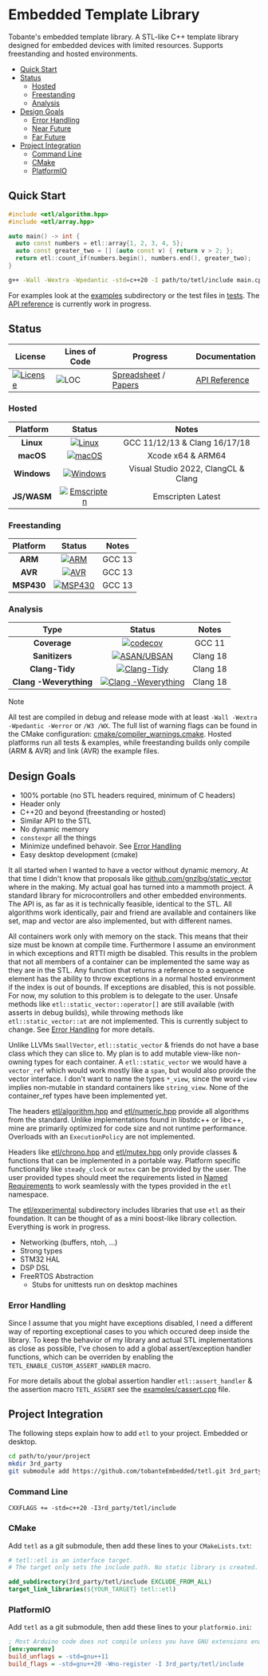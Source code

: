 # Embedded Template Library

Tobante's embedded template library. A STL-like C++ template library designed for embedded devices with limited resources. Supports freestanding and hosted environments.

- [Quick Start](#quick-start)
- [Status](#status)
  - [Hosted](#hosted)
  - [Freestanding](#freestanding)
  - [Analysis](#analysis)
- [Design Goals](#design-goals)
  - [Error Handling](#error-handling)
  - [Near Future](#near-future)
  - [Far Future](#far-future)
- [Project Integration](#project-integration)
  - [Command Line](#command-line)
  - [CMake](#cmake)
  - [PlatformIO](#platformio)

## Quick Start

```cpp
#include <etl/algorithm.hpp>
#include <etl/array.hpp>

auto main() -> int {
  auto const numbers = etl::array{1, 2, 3, 4, 5};
  auto const greater_two = [] (auto const v) { return v > 2; };
  return etl::count_if(numbers.begin(), numbers.end(), greater_two);
}
```

```sh
g++ -Wall -Wextra -Wpedantic -std=c++20 -I path/to/tetl/include main.cpp
```

For examples look at the [examples](./examples) subdirectory or the test files in [tests](./tests). The [API reference](https://tobanteembedded.github.io/tetl-docs/) is currently work in progress.

## Status

| **License**                                                                                                                                 | **Lines of Code**                                       | **Progress**                                                                                                                                       | **Documentation**                                             |
| ------------------------------------------------------------------------------------------------------------------------------------------- | ------------------------------------------------------- | -------------------------------------------------------------------------------------------------------------------------------------------------- | ------------------------------------------------------------- |
| [![License](https://img.shields.io/badge/License-Boost%201.0-lightblue.svg)](https://github.com/tobanteEmbedded/tetl/blob/main/LICENSE.txt) | ![LOC](https://tokei.rs/b1/github/tobanteEmbedded/tetl) | [Spreadsheet](https://docs.google.com/spreadsheets/d/1-qwa7tFnjFdgY9XKBy2fAsDozAfG8lXsJXHwA_ITQqM/edit?usp=sharing) / [Papers](./docs/progress.md) | [API Reference](https://tobanteembedded.github.io/tetl-docs/) |

### Hosted

| **Platform** |                                                                                  **Status**                                                                                   |              **Notes**              |
| :----------: | :---------------------------------------------------------------------------------------------------------------------------------------------------------------------------: | :---------------------------------: |
|  **Linux**   |        [![Linux](https://github.com/tobanteEmbedded/tetl/actions/workflows/linux.yml/badge.svg)](https://github.com/tobanteEmbedded/tetl/actions/workflows/linux.yml)         |    GCC 11/12/13 & Clang 16/17/18    |
|  **macOS**   |        [![macOS](https://github.com/tobanteEmbedded/tetl/actions/workflows/macos.yml/badge.svg)](https://github.com/tobanteEmbedded/tetl/actions/workflows/macos.yml)         |          Xcode x64 & ARM64          |
| **Windows**  |     [![Windows](https://github.com/tobanteEmbedded/tetl/actions/workflows/windows.yml/badge.svg)](https://github.com/tobanteEmbedded/tetl/actions/workflows/windows.yml)      | Visual Studio 2022, ClangCL & Clang |
| **JS/WASM**  | [![Emscripten](https://github.com/tobanteEmbedded/tetl/actions/workflows/emscripten.yml/badge.svg)](https://github.com/tobanteEmbedded/tetl/actions/workflows/emscripten.yml) |          Emscripten Latest          |

### Freestanding

| **Platform** |                                                                                         **Status**                                                                                          | **Notes** |
| :----------: | :-----------------------------------------------------------------------------------------------------------------------------------------------------------------------------------------: | :-------: |
|   **ARM**    |     [![ARM](https://github.com/tobanteEmbedded/tetl/actions/workflows/freestanding-arm.yml/badge.svg)](https://github.com/tobanteEmbedded/tetl/actions/workflows/freestanding-arm.yml)      |  GCC 13   |
|   **AVR**    |     [![AVR](https://github.com/tobanteEmbedded/tetl/actions/workflows/freestanding-avr.yml/badge.svg)](https://github.com/tobanteEmbedded/tetl/actions/workflows/freestanding-avr.yml)      |  GCC 13   |
|  **MSP430**  | [![MSP430](https://github.com/tobanteEmbedded/tetl/actions/workflows/freestanding-msp430.yml/badge.svg)](https://github.com/tobanteEmbedded/tetl/actions/workflows/freestanding-msp430.yml) |  GCC 13   |

### Analysis

|        **Type**        |                                                                                             **Status**                                                                                              | **Notes** |
| :--------------------: | :-------------------------------------------------------------------------------------------------------------------------------------------------------------------------------------------------: | :-------: |
|      **Coverage**      |                          [![codecov](https://codecov.io/gh/tobanteEmbedded/tetl/branch/main/graph/badge.svg?token=f1QAWTtpIo)](https://codecov.io/gh/tobanteEmbedded/tetl)                          |  GCC 11   |
|     **Sanitizers**     |            [![ASAN/UBSAN](https://github.com/tobanteEmbedded/tetl/actions/workflows/sanitizers.yml/badge.svg)](https://github.com/tobanteEmbedded/tetl/actions/workflows/sanitizers.yml)            | Clang 18  |
|     **Clang-Tidy**     |            [![Clang-Tidy](https://github.com/tobanteEmbedded/tetl/actions/workflows/clang-tidy.yml/badge.svg)](https://github.com/tobanteEmbedded/tetl/actions/workflows/clang-tidy.yml)            | Clang 18  |
| **Clang -Weverything** | [![Clang -Weverything](https://github.com/tobanteEmbedded/tetl/actions/workflows/clang-weverything.yml/badge.svg)](https://github.com/tobanteEmbedded/tetl/actions/workflows/clang-weverything.yml) | Clang 18  |

> [!NOTE]
> All test are compiled in debug and release mode with at least `-Wall -Wextra -Wpedantic -Werror` or `/W3 /WX`. The full list of warning flags can be found in the CMake configuration: [cmake/compiler_warnings.cmake](./cmake/compiler_warnings.cmake). Hosted platforms run all tests & examples, while freestanding builds only compile (ARM & AVR) and link (AVR) the example files.

## Design Goals

- 100% portable (no STL headers required, minimum of C headers)
- Header only
- C++20 and beyond (freestanding or hosted)
- Similar API to the STL
- No dynamic memory
- `constexpr` all the things
- Minimize undefined behavoir. See [Error Handling](#error-handling)
- Easy desktop development (cmake)

It all started when I wanted to have a vector without dynamic memory. At that time I didn't know that proposals like [github.com/gnzlbg/static_vector](https://github.com/gnzlbg/static_vector) where in the making. My actual goal has turned into a mammoth project. A standard library for microcontrollers and other embedded environments. The API is, as far as it is technically feasible, identical to the STL. All algorithms work identically, pair and friend are available and containers like set, map and vector are also implemented, but with different names.

All containers work only with memory on the stack. This means that their size must be known at compile time. Furthermore I assume an environment in which exceptions and
RTTI migth be disabled. This results in the problem that not all members of a container can be implemented the same way as they are in the STL. Any function that returns a reference to a sequence element has the ability to throw exceptions in a normal hosted environment if the index is out of bounds. If exceptions are disabled, this is not possible. For now, my solution to this problem is to delegate to the user. Unsafe methods like `etl::static_vector::operator[]` are still available (with asserts in debug builds), while throwing methods like `etl::static_vector::at` are not implemented. This is currently subject to change. See [Error Handling](#error-handling) for more details.

Unlike LLVMs `SmallVector`, `etl::static_vector` & friends do not have a base class which they can slice to. My plan is to add mutable view-like non-owning types for each container. A `etl::static_vector` we would have a `vector_ref` which would work mostly like a `span`, but would also provide the vector interface. I don't want to name the types `*_view`, since the word `view` implies non-mutable in standard containers like `string_view`. None of the container_ref types have been implemented yet.

The headers [etl/algorithm.hpp](./include/etl/algorithm.hpp) and [etl/numeric.hpp](./include/etl/numeric.hpp) provide all algorithms from the standard. Unlike implementations found in libstdc++ or libc++, mine are primarily optimized for code size and not runtime performance. Overloads with an `ExecutionPolicy` are not implemented.

Headers like [etl/chrono.hpp](./include/etl/chrono.hpp) and [etl/mutex.hpp](./include/etl/mutex.hpp) only provide classes & functions that can be implemented in a portable way. Platform specific functionality like `steady_clock` or `mutex` can be provided by the user. The user provided types should meet the requirements listed in [Named Requirements](https://en.cppreference.com/w/cpp/named_req) to work seamlessly with the types provided in the `etl` namespace.

The [etl/experimental](./include/etl/experimental) subdirectory includes libraries that use `etl` as their foundation. It can be thought of as a mini boost-like library collection. Everything is work in progress.

- Networking (buffers, ntoh, ...)
- Strong types
- STM32 HAL
- DSP DSL
- FreeRTOS Abstraction
  - Stubs for unittests run on desktop machines

### Error Handling

Since I assume that you might have exceptions disabled, I need a different way of reporting exceptional cases to you which occured deep inside the library. To keep the behavior of my library and actual STL implementations as close as possible, I've chosen to add a global assert/exception handler functions, which can be overriden by enabling the `TETL_ENABLE_CUSTOM_ASSERT_HANDLER` macro.

For more details about the global assertion handler `etl::assert_handler` & the assertion macro `TETL_ASSERT` see the [examples/cassert.cpp](./examples/cassert.cpp) file.

## Project Integration

The following steps explain how to add `etl` to your project. Embedded or desktop.

```sh
cd path/to/your/project
mkdir 3rd_party
git submodule add https://github.com/tobanteEmbedded/tetl.git 3rd_party/tetl
```

### Command Line

```make
CXXFLAGS += -std=c++20 -I3rd_party/tetl/include
```

### CMake

Add `tetl` as a git submodule, then add these lines to your `CMakeLists.txt`:

```cmake
# tetl::etl is an interface target.
# The target only sets the include path. No static library is created.

add_subdirectory(3rd_party/tetl/include EXCLUDE_FROM_ALL)
target_link_libraries(${YOUR_TARGET} tetl::etl)
```

### PlatformIO

Add `tetl` as a git submodule, then add these lines to your `platformio.ini`:

```ini
; Most Arduino code does not compile unless you have GNU extensions enabled.
[env:yourenv]
build_unflags = -std=gnu++11
build_flags = -std=gnu++20 -Wno-register -I 3rd_party/tetl/include
```
